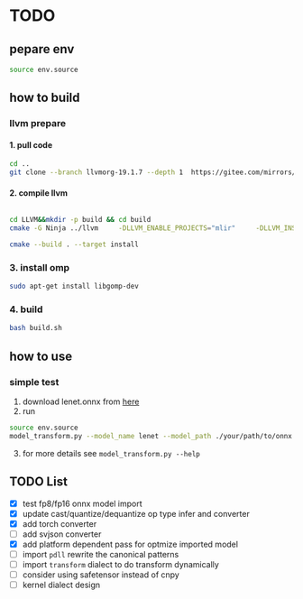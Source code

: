 # TODO
## pepare env
```bash
source env.source
```
## how to build

### llvm prepare

#### 1. pull code

```bash
cd ..
git clone --branch llvmorg-19.1.7 --depth 1  https://gitee.com/mirrors/LLVM.git
```

#### 2. compile llvm

```bash

cd LLVM&&mkdir -p build && cd build
cmake -G Ninja ../llvm     -DLLVM_ENABLE_PROJECTS="mlir"     -DLLVM_INSTALL_UTILS=ON     -DLLVM_TARGETS_TO_BUILD=""     -DLLVM_ENABLE_ASSERTIONS=ON     -DMLIR_INCLUDE_TESTS=OFF     -DLLVM_INSTALL_GTEST=ON     -DMLIR_ENABLE_BINDINGS_PYTHON=ON     -DCMAKE_BUILD_TYPE=Release -DCMAKE_INSTALL_PREFIX=../../llvm_release -DCMAKE_C_COMPILER=clang -DCMAKE_CXX_COMPILER=clang++ -DLLVM_ENABLE_BINDINGS=ON   -DLLVM_ENABLE_LLD=ON -DLLVM_ENABLE_PIC=ON  -DMLIR_INCLUDE_INTEGRATION_TESTS=ON -DPython3_EXECUTABLE=$(which python3)

cmake --build . --target install

```

### 3. install omp

```bash
sudo apt-get install libgomp-dev
```

### 4. build
```bash
bash build.sh
```
## how to use
### simple test
1. download lenet.onnx from [here](https://github.com/ONNC/onnc-tutorial/blob/master/models/lenet/lenet.onnx)
2. run
```bash
source env.source
model_transform.py --model_name lenet --model_path ./your/path/to/onnx --platform onnx - --mlir ./lenet.mlir
```
3. for more details see `model_transform.py --help`

## TODO List
- [X] test fp8/fp16 onnx model import
- [X] update cast/quantize/dequantize op type infer and converter
- [X] add torch converter
- [ ] add svjson converter
- [X] add platform dependent pass for optmize imported model
- [ ] import `pdll` rewrite the canonical patterns
- [ ] import `transform` dialect to do transform dynamically
- [ ] consider using safetensor instead of cnpy
- [ ] kernel dialect design
